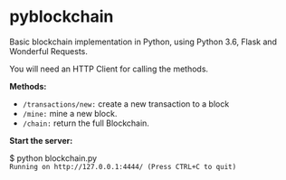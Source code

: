 # pyblockchain
Basic blockchain implementation in Python, using Python 3.6, Flask and Wonderful Requests.

You will need an HTTP Client for calling the methods.

**Methods:**
 - `/transactions/new:` create a new transaction to a block 
 - `/mine:` mine a new block. 
 - `/chain:` return the full Blockchain.

 **Start the server:**

 $ python blockchain.py      
 ` Running on http://127.0.0.1:4444/ (Press CTRL+C to quit) `
